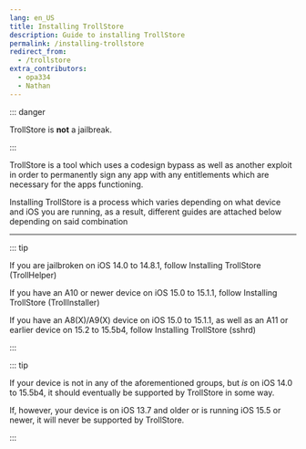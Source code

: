 ```yaml
---
lang: en_US
title: Installing TrollStore
description: Guide to installing TrollStore
permalink: /installing-trollstore
redirect_from:
  - /trollstore
extra_contributors:
  - opa334
  - Nathan
---
```


::: danger

TrollStore is **not** a jailbreak.

:::

TrollStore is a tool which uses a codesign bypass as well as another exploit in order to permanently sign any app with any entitlements which are necessary for the apps functioning.

Installing TrollStore is a process which varies depending on what device and iOS you are running, as a result, different guides are attached below depending on said combination

---

::: tip

If you are jailbroken on iOS 14.0 to 14.8.1, follow <router-link to="/installing-trollhelper">Installing TrollStore (TrollHelper)</router-link>

If you have an A10 or newer device on iOS 15.0 to 15.1.1, follow <router-link to="/installing-trollinstaller">Installing TrollStore (TrollInstaller)</router-link>

If you have an A8(X)/A9(X) device on iOS 15.0 to 15.1.1, as well as an A11 or earlier device on 15.2 to 15.5b4, follow <router-link to="/installing-trollstore-sshrd">Installing TrollStore (sshrd)</router-link>

:::

::: tip

If your device is not in any of the aforementioned groups, but *is* on iOS 14.0 to 15.5b4, it should eventually be supported by TrollStore in some way.

If, however, your device is on iOS 13.7 and older or is running iOS 15.5 or newer, it will never be supported by TrollStore.

:::